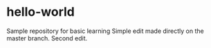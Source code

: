 # hello-world
Sample repository for basic learning
Simple edit made directly on the master branch.
Second edit.

